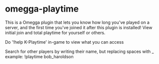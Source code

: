 # omegga-playtime
This is a Omegga plugin that lets you know how long you've played on a server, and the first time you've joined it after this plugin is installed!
View initial join and total playtime for yourself or others.

Do '!help K-Playtime' in-game to view what you can access

Search for other players by writing their name, but replacing spaces with _
example: !playtime bob_haroldson
